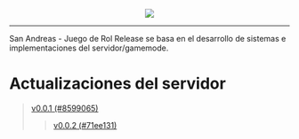 <p align="center"><img src="https://camo.githubusercontent.com/8df233893bcb166e42b184bd5b8fdf1e3fbc795e37b00c44c79afb9e6f2aadb4/68747470733a2f2f692e6962622e636f2f32467a6a446b6e2f4c6f676f2e706e67"></p>

***
San Andreas - Juego de Rol Release se basa en el desarrollo de sistemas e implementaciones del servidor/gamemode.

# Actualizaciones del servidor
> [v0.0.1 (#8599065)](https://github.com/sajuegoderol/server-release/releases/tag/v0.0.1)
> > [v0.0.2 (#71ee131)](https://github.com/sajuegoderol/server-release/releases/tag/v0.0.2)
